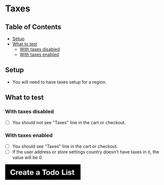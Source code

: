 # Taxes <!-- omit in toc -->

## Table of Contents <!-- omit in toc -->

- [Setup](#setup)
- [What to test](#what-to-test)
    - [With taxes disabled](#with-taxes-disabled)
    - [With taxes enabled](#with-taxes-enabled)

## Setup

-   You will need to have taxes setup for a region.

## What to test

### With taxes disabled

-   [ ] You should not see "Taxes" line in the cart or checkout.

### With taxes enabled

-   [ ] You should see "Taxes" line in the cart or checkout.
-   [ ] If the user address or store settings country doesn't have taxes in it, the value will be 0.

[![Create Todo list](https://raw.githubusercontent.com/senadir/todo-my-markdown/master/public/github-button.svg?sanitize=true)](https://git-todo.netlify.app/create)
